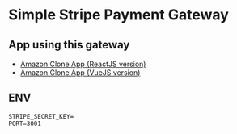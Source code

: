 # Simple Stripe Payment Gateway

## App using this gateway
- [Amazon Clone App (ReactJS version)](https://clone-c960f.web.app/)
- [Amazon Clone App (VueJS version)]()

## ENV
```
STRIPE_SECRET_KEY=
PORT=3001
```
